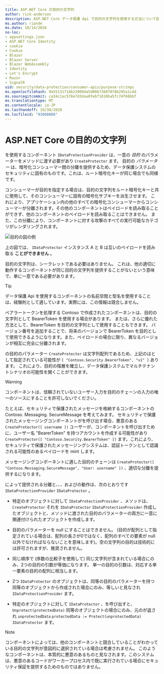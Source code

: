```yaml
---
title: ASP.NET Core の目的の文字列
author: rick-anderson
description: ASP.NET Core データ保護 Api で目的の文字列を使用する方法について説明します。
ms.author: riande
ms.date: 10/14/2016
no-loc:
- appsettings.json
- ASP.NET Core Identity
- cookie
- Cookie
- Blazor
- Blazor Server
- Blazor WebAssembly
- Identity
- Let's Encrypt
- Razor
- SignalR
uid: security/data-protection/consumer-apis/purpose-strings
ms.openlocfilehash: 9a55131714b23909da5d00b73607078b295a1c4d
ms.sourcegitcommit: ca34c1ac578e7d3daa0febf1810ba5fc74f60bbf
ms.translationtype: MT
ms.contentlocale: ja-JP
ms.lasthandoff: 10/30/2020
ms.locfileid: "93060808"
---
```

# <a name="purpose-strings-in-aspnet-core"></a>ASP.NET Core の目的の文字列

<a name="data-protection-consumer-apis-purposes"></a>

を使用するコンポーネント `IDataProtectionProvider` は、一意の *目的* のパラメーターをメソッドに渡す必要があり `CreateProtector` ます。 目的の *パラメーター* は、暗号化コンシューマー間の分離を提供するため、データ保護システムのセキュリティに固有のものです。これは、ルート暗号化キーが同じ場合でも同様です。

コンシューマーが目的を指定する場合は、目的の文字列をルート暗号化キーと共に使用して、そのコンシューマーに固有の暗号化サブキーを派生させます。 これにより、アプリケーション内の他のすべての暗号化コンシューマーからコンシューマーが分離されます。その他のコンポーネントはペイロードを読み取ることができず、他のコンポーネントのペイロードを読み取ることはできません。 また、この分離により、コンポーネントに対する攻撃のすべての実行可能なカテゴリがレンダリングされます。

![目的の図の例](purpose-strings/_static/purposes.png)

上の図では、 `IDataProtector` インスタンス A と B は互いのペイロードを読み取る **ことができません** 。

目的の文字列は、シークレットである必要はありません。 これは、他の適切に動作するコンポーネントが同じ目的の文字列を提供することがないという意味で、単に一意である必要があります。

>[!TIP]
> データ保護 Api を使用するコンポーネントの名前空間と型名を使用することは、経験則として適しています。実際には、この情報は競合しません。
>
>ベアラートークンを処理する Contoso で作成されたコンポーネントは、目的の文字列として BearerToken を使用する場合があります。 または、さらに優れた方法として、BearerToken を目的の文字列として使用することもできます。 バージョン番号を追加することで、将来のバージョンで BearerToken を目的として使用できるようになります。また、ペイロードの場合に限り、異なるバージョンが相互に完全に分離されます。

の目的のパラメーター `CreateProtector` は文字列配列であるため、上記のはとして指定されている可能性が `[ "Contoso.Security.BearerToken", "v1" ]` あります。 これにより、目的の階層を確立し、データ保護システムでマルチテナントシナリオの可能性を開くことができます。

<a name="data-protection-contoso-purpose"></a>

>[!WARNING]
> コンポーネントは、信頼されていないユーザー入力を目的のチェーンの入力の唯一のソースにすることを許可しないでください。
>
>たとえば、セキュリティで保護されたメッセージを格納するコンポーネントの Contoso. Messaging. SecureMessage を考えてみます。 セキュリティで保護されたメッセージングコンポーネントがを呼び出す場合、悪意のある `CreateProtector([ username ])` ユーザーが、コンポーネントを呼び出すために、ユーザー名 "BearerToken" を持つアカウントを作成する可能性があり `CreateProtector([ "Contoso.Security.BearerToken" ])` ます。これにより、セキュリティで保護されたメッセージングシステムは、認証トークンとして認識される可能性のあるペイロードを mint します。
>
>メッセージングコンポーネントに適した目的のチェーンは `CreateProtector([ "Contoso.Messaging.SecureMessage", "User: username" ])` 、適切な分離を提供するになります。

によって提供される分離と、、、およびの動作は、次のとおりです `IDataProtectionProvider` `IDataProtector` 。

* 特定のオブジェクトに対して `IDataProtectionProvider` 、メソッドは、 `CreateProtector` それを `IDataProtector` `IDataProtectionProvider` 作成したオブジェクトと、メソッドに渡された目的のパラメーターの両方に一意に関連付けられたオブジェクトを作成します。

* 目的のパラメーターを null にすることはできません。 (目的が配列として指定されている場合は、配列の長さが0ではなく、配列のすべての要素が null 以外でなければならないことを意味します)。空の文字列の目的は技術的には許可されますが、推奨されません。

* 同じ順序で (序数の比較子を使用して) 同じ文字列が含まれている場合にのみ、2つの目的の引数が等価になります。 単一の目的の引数は、対応する単一要素の目的の配列に相当します。

* 2つ `IDataProtector` のオブジェクトは、同等の目的のパラメーターを持つ同等のオブジェクトから作成された場合にのみ、等しいと見なされ `IDataProtectionProvider` ます。

* 特定のオブジェクトに対して `IDataProtector` 、を呼び出すと、 `Unprotect(protectedData)` 同等のオブジェクトの場合にのみ、元のが返され `unprotectedData` `protectedData := Protect(unprotectedData)` `IDataProtector` ます。

> [!NOTE]
> コンポーネントによっては、他のコンポーネントと競合していることがわかっている目的の文字列が意図的に選択されている場合は考慮されません。 このようなコンポーネントは、本質的に悪意のあるものと見なされます。このシステムは、悪意のあるコードがワーカープロセス内で既に実行されている場合にセキュリティ保証を提供するためのものではありません。
